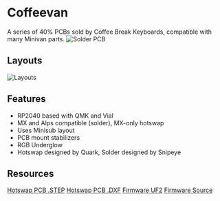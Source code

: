 # Coffeevan
A series of 40% PCBs sold by Coffee Break Keyboards, compatible with many Minivan parts.
![Solder PCB](https://assets.bigcartel.com/product_images/374333953/IMG_20231214_152459.jpg)

## Layouts
![Layouts](https://trashman.wiki/layouts/minisub/minisub-standard.png)


## Features
- RP2040 based with QMK and Vial
- MX and Alps compatible (solder), MX-only hotswap
- Uses Minisub layout
- PCB mount stabilizers
- RGB Underglow
- Hotswap designed by Quark, Solder designed by Snipeye


## Resources
[Hotswap PCB .STEP](https://github.com/CoffeeBreakKeyboards/cbkbd-docs/coffeevan/coffeevanhs.step)
[Hotswap PCB .DXF](https://github.com/CoffeeBreakKeyboards/cbkbd-docs/coffeevan/coffeevanhs.dxf)
[Firmware UF2](https://github.com/CoffeeBreakKeyboards/cbkbd-docs/coffeevan/firmware/coffeevan_vial.uf2)
[Firmware Source](https://github.com/CoffeeBreakKeyboards/cbkbd-docs/coffeevan/firmware/coffeevan/)
